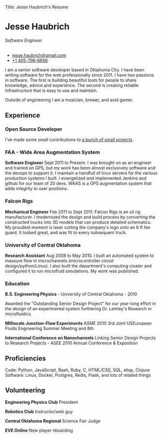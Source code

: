Title:  Jesse Haubrich's Resume
# Jesse Haubrich
###### Software Engineer

<div id="contact">

* [jesse.haubrich@gmail.com](mailto:jesse.haubrich@gmail.com)
* [+1 405-796-6656](tel:+14057966656)

</div>

I am a senior software developer based in Oklahoma City. I have been
writing software for the web professionally since 2011. I have two
passions in software. The first is building beautiful tools for people
to share knowledge, advice and experience. The second is creating
reliable infrastructure that is easy to use and maintain.

Outside of engineering I am a musician, brewer, and avid gamer.

## Experience

### Open Source Developer
I've made some small contributions to [a bunch of small
projects](http://github.com/jhaubrich).

### FAA - Wide Area Augmentation System
**Software Engineer** Sept 2011 to Present. I was brought on as an
engineer and trained on GPS, but my work has been almost exclusively
software and the devops to support it. I maintain a handfull of linux
servers for the various production systems I built. I evangelized and
implemented Jenkins and github for our team of 20 devs. WAAS is a GPS
augmentation system that adds integrity to user positions.

### Falcon Rigs
**Mechanical Engineer** Feb 2011 to Sept 2011. Falcon Rigs is an oil rig
manufacturer. I modernized the design and build process by converting
the constructed trucks into 3D models that can produce detailed
schematics. My proudest moment is laser cutting the company's logo
onto an 8 ft fan guard. It looked great, and was fit to every
subsequent truck.

### University of Central Oklahoma
**Research Assistant** Aug 2008 to May 2010. I built an automated
system to measure flow in microchannels (microcontroller circuit
design/python/Linux). I also built the department's computing cluster
and configured it to run microfluid simulations. My work was
published.

### Education
**B.S. Engineering Physics** - University of Central Oklahoma - 2010

Awarded the "Outstanding Senior Design Project" for our
year-long effort in the design of an experimental system furthering Dr.
Lemley's Research in microfluidics.

**Milliscale Junction-Flow Experiments** ASME 2010 3rd Joint
USEuropean Fluids Engineering Summer Meeting and 8th

**International Conference on Nanochannels** Linking Senior Design
Projects to Research Projects - ASEE 2010 Annual Conference &
Exposition

## Proficiencies
Code: Python, JavaScript, Bash, Ruby, C, HTML/CSS, SQL, elisp, Clojure <br />
Software: Linux, Docker, Postgres, Redis, Flask, and lots of related things

## Volunteering
**Engineering Physics Club**
President

**Robotics Club**
Instructor/web guy

**Central Oklahoma Regional**
Science Fair Judge

**EVE Online**
New player nboarding

<link rel="stylesheet" href="https://maxcdn.bootstrapcdn.com/bootstrap/4.0.0/css/bootstrap.min.css" integrity="sha384-Gn5384xqQ1aoWXA+058RXPxPg6fy4IWvTNh0E263XmFcJlSAwiGgFAW/dAiS6JXm" crossorigin="anonymous">
<link rel="stylesheet" href="my.css" >
